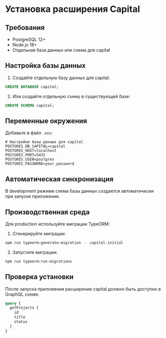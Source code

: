 # Установка расширения Capital

## Требования

- PostgreSQL 12+
- Node.js 18+
- Отдельная база данных или схема для capital

## Настройка базы данных

1. Создайте отдельную базу данных для capital:
```sql
CREATE DATABASE capital;
```

2. Или создайте отдельную схему в существующей базе:
```sql
CREATE SCHEMA capital;
```

## Переменные окружения

Добавьте в файл `.env`:

```env
# Настройки базы данных для capital
POSTGRES_DB_CAPITAL=capital
POSTGRES_HOST=localhost
POSTGRES_PORT=5432
POSTGRES_USER=postgres
POSTGRES_PASSWORD=your_password
```

## Автоматическая синхронизация

В development режиме схема базы данных создается автоматически при запуске приложения.

## Производственная среда

Для production используйте миграции TypeORM:

1. Сгенерируйте миграции:
```bash
npm run typeorm:generate-migration -- capital-initial
```

2. Запустите миграции:
```bash
npm run typeorm:run-migrations
```

## Проверка установки

После запуска приложения расширение capital должно быть доступно в GraphQL схеме:

```graphql
query {
  getProjects {
    id
    title
    status
  }
}
```
